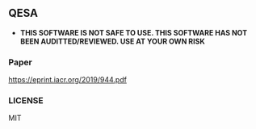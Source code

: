 ## QESA

- **THIS SOFTWARE IS NOT SAFE TO USE. THIS SOFTWARE HAS NOT BEEN AUDITTED/REVIEWED. USE AT YOUR OWN RISK**


### Paper

https://eprint.iacr.org/2019/944.pdf

### LICENSE

MIT